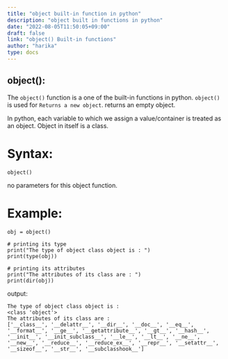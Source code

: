 ```yaml
---
title: "object built-in function in python"
description: "object built in functions in python"
date: "2022-08-05T11:50:05+09:00"
draft: false
link: "object() Built-in functions"
author: "harika"
type: docs
---
```


## object():
The `object()` function is a one of the built-in functions in python.
`object()` is used for	`Returns a new object`. returns an empty object.

In python, each variable to which we assign a value/container is treated as an object. Object in itself is a class.

# Syntax:
```
object()
```
no parameters for this object function.

# Example:
```
obj = object()
 
# printing its type
print("The type of object class object is : ")
print(type(obj))
 
# printing its attributes
print("The attributes of its class are : ")
print(dir(obj))
```
output:
```
The type of object class object is :
<class 'object'>
The attributes of its class are :
['__class__', '__delattr__', '__dir__', '__doc__', '__eq__', '__format__', '__ge__', '__getattribute__', '__gt__', '__hash__', '__init__', '__init_subclass__', '__le__', '__lt__', '__ne__', '__new__', '__reduce__', '__reduce_ex__', '__repr__', '__setattr__', '__sizeof__', '__str__', '__subclasshook__']
```



